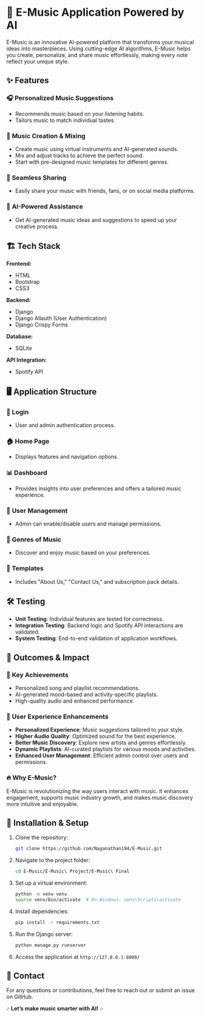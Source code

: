 # 🎵 E-Music Application Powered by AI

E-Music is an innovative AI-powered platform that transforms your musical ideas into masterpieces. Using cutting-edge AI algorithms, E-Music helps you create, personalize, and share music effortlessly, making every note reflect your unique style.

## ✨ Features

### 🎧 **Personalized Music Suggestions**
- Recommends music based on your listening habits.
- Tailors music to match individual tastes.

### 🎼 **Music Creation & Mixing**
- Create music using virtual instruments and AI-generated sounds.
- Mix and adjust tracks to achieve the perfect sound.
- Start with pre-designed music templates for different genres.

### 🚀 **Seamless Sharing**
- Easily share your music with friends, fans, or on social media platforms.

### 🎹 **AI-Powered Assistance**
- Get AI-generated music ideas and suggestions to speed up your creative process.

## 🏗️ Tech Stack

**Frontend:**
- HTML
- Bootstrap
- CSS3

**Backend:**
- Django
- Django Allauth (User Authentication)
- Django Crispy Forms

**Database:**
- SQLite

**API Integration:**
- Spotify API

## 🖥️ Application Structure

### 🔑 **Login**
- User and admin authentication process.

### 🏠 **Home Page**
- Displays features and navigation options.

### 📊 **Dashboard**
- Provides insights into user preferences and offers a tailored music experience.

### 👤 **User Management**
- Admin can enable/disable users and manage permissions.

### 🎵 **Genres of Music**
- Discover and enjoy music based on your preferences.

### 📄 **Templates**
- Includes "About Us," "Contact Us," and subscription pack details.

## 🛠️ Testing
- **Unit Testing**: Individual features are tested for correctness.
- **Integration Testing**: Backend logic and Spotify API interactions are validated.
- **System Testing**: End-to-end validation of application workflows.

## 🚀 Outcomes & Impact

### 🌟 **Key Achievements**
- Personalized song and playlist recommendations.
- AI-generated mood-based and activity-specific playlists.
- High-quality audio and enhanced performance.

### 🎯 **User Experience Enhancements**
- **Personalized Experience**: Music suggestions tailored to your style.
- **Higher Audio Quality**: Optimized sound for the best experience.
- **Better Music Discovery**: Explore new artists and genres effortlessly.
- **Dynamic Playlists**: AI-curated playlists for various moods and activities.
- **Enhanced User Management**: Efficient admin control over users and permissions.

### 🔥 **Why E-Music?**
E-Music is revolutionizing the way users interact with music. It enhances engagement, supports music industry growth, and makes music discovery more intuitive and enjoyable.

## 📌 Installation & Setup

1. Clone the repository:
   ```sh
   git clone https://github.com/Naganathan194/E-Music.git
   ```
2. Navigate to the project folder:
   ```sh
   cd E-Music/E-Music\ Project/E-Music\ Final
   ```
3. Set up a virtual environment:
   ```sh
   python -m venv venv
   source venv/bin/activate  # On Windows: venv\Scripts\activate
   ```
4. Install dependencies:
   ```sh
   pip install -r requirements.txt
   ```
5. Run the Django server:
   ```sh
   python manage.py runserver
   ```
6. Access the application at `http://127.0.0.1:8000/`

## 📩 Contact
For any questions or contributions, feel free to reach out or submit an issue on GitHub.

🎶 **Let’s make music smarter with AI!** 🎶

